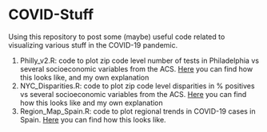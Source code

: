 # COVID-Stuff
Using this repository to post some (maybe) useful code related to visualizing various stuff in the COVID-19 pandemic.
1. Philly_v2.R: code to plot zip code level number of tests in Philadelphia vs several socioeconomic variables from the ACS. [Here](https://twitter.com/usama_bilal/status/1245047751160795137) you can find how this looks like, and my own explanation 
2. NYC_Disparities.R: code to plot zip code level disparities in % positives vs several socioeconomic variables from the ACS. [Here](https://twitter.com/usama_bilal/status/1246219487910772740) you can find how this looks like and my own explanation
3. Region_Map_Spain.R: code to plot regional trends in COVID-19 cases in Spain. [Here](https://twitter.com/usama_bilal/status/1275548466622746627) you can find how this looks like.